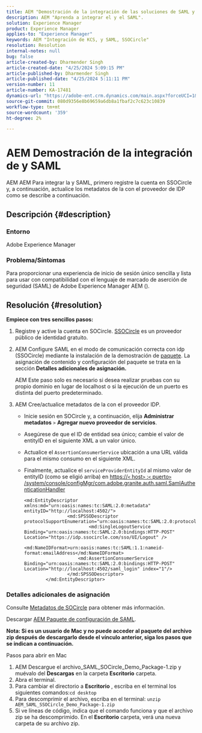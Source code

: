 ```yaml
---
title: AEM "Demostración de la integración de las soluciones de SAML y de la integración con el sistema de"
description: AEM "Aprenda a integrar el y el SAML".
solution: Experience Manager
product: Experience Manager
applies-to: "Experience Manager"
keywords: AEM "Integración de KCS, y SAML, SSOCircle"
resolution: Resolution
internal-notes: null
bug: false
article-created-by: Dharmender Singh
article-created-date: "4/25/2024 5:09:15 PM"
article-published-by: Dharmender Singh
article-published-date: "4/25/2024 5:11:11 PM"
version-number: 11
article-number: KA-17481
dynamics-url: "https://adobe-ent.crm.dynamics.com/main.aspx?forceUCI=1&pagetype=entityrecord&etn=knowledgearticle&id=63883085-2603-ef11-a1fe-6045bd03c412"
source-git-commit: 080d9356e8b69659a6db8a1fbaf2c7c623c10839
workflow-type: tm+mt
source-wordcount: '359'
ht-degree: 2%

---
```


# AEM Demostración de la integración de y SAML


AEM AEM Para integrar la y SAML, primero registre la cuenta en SSOCircle y, a continuación, actualice los metadatos de la con el proveedor de IDP como se describe a continuación.

## Descripción {#description}


### <b>Entorno</b>

Adobe Experience Manager

### <b>Problema/Síntomas</b>

Para proporcionar una experiencia de inicio de sesión único sencilla y lista para usar con compatibilidad con el lenguaje de marcado de aserción de seguridad (SAML) de Adobe Experience Manager AEM ().


## Resolución {#resolution}


<b>Empiece con tres sencillos pasos:</b>

1. Registre y active la cuenta en SOCircle. [SSOCircle](https://www.ssocircle.com/en/) es un proveedor público de identidad gratuito.
2. AEM Configure SAML en el modo de comunicación correcta con idp (SSOCircle) mediante la instalación de la demostración de [paquete](https://files.acrobat.com/a/preview/d0017bf5-c35a-483e-80a0-d6bfb0526299). La asignación de contenido y configuración del paquete se trata en la sección <b>Detalles adicionales de asignación.</b>



   AEM Este paso solo es necesario si desea realizar pruebas con su propio dominio en lugar de localhost o si la ejecución de un puerto es distinta del puerto predeterminado.


3. AEM Cree/actualice metadatos de la con el proveedor IDP.
   - Inicie sesión en SOCircle y, a continuación, elija <b>Administrar metadatos</b> `>`  <b>Agregar nuevo proveedor de servicios</b>.
   - Asegúrese de que el ID de entidad sea único; cambie el valor de entityID en el siguiente XML a un valor único.
   - Actualice el `AssertionConsumerService` ubicación a una URL válida para el mismo consumo en el siguiente XML.
   - Finalmente, actualice el `serviceProviderEntityId` al mismo valor de entityID (como se eligió arriba) en [https://`<` host`>` :`<` puerto`>` /system/console/configMgr/com.adobe.granite.auth.saml.SamlAuthenticationHandler](https://&lt;host>:&lt;port>/system/console/configMgr/com.adobe.granite.auth.saml.SamlAuthenticationHandler)



     ```
     <md:EntityDescriptor xmlns:md="urn:oasis:names:tc:SAML:2.0:metadata" entityID="http://localhost:4502/">
                     <md:SPSSODescriptor protocolSupportEnumeration="urn:oasis:names:tc:SAML:2.0:protocol">
                             <md:SingleLogoutService Binding="urn:oasis:names:tc:SAML:2.0:bindings:HTTP-POST" Location="https://idp.ssocircle.com/sso/UI/Logout" />
                             <md:NameIDFormat>urn:oasis:names:tc:SAML:1.1:nameid-format:emailAddress</md:NameIDFormat>        
                         <md:AssertionConsumerService Binding="urn:oasis:names:tc:SAML:2.0:bindings:HTTP-POST" Location="http://localhost:4502/saml_login" index="1"/>    
                     </md:SPSSODescriptor>
             </md:EntityDescriptor>
     ```








### Detalles adicionales de asignación

Consulte [Metadatos de SOCircle](https://idp.ssocircle.com/) para obtener más información.

Descargar [AEM Paquete de configuración de SAML](https://acrobat.adobe.com/link/track?uri=urn%3Aaaid%3Ascds%3AUS%3Ad0017bf5-c35a-483e-80a0-d6bfb0526299).

<b>Nota: Si es un usuario de Mac y no puede acceder al paquete del archivo zip después de descargarlo desde el vínculo anterior, siga los pasos que se indican a continuación. </b>

Pasos para abrir en Mac

1. AEM Descargue el archivo_SAML_SOCircle_Demo_Package-1.zip y muévalo del <b>Descargas</b> en la carpeta <b>Escritorio</b> carpeta.
2. Abra el terminal.
3. Para cambiar el directorio a <b>Escritorio</b> , escriba en el terminal los siguientes comandos:`cd desktop`
4. Para descomprimir el archivo, escriba en el terminal: `unzip AEM_SAML_SSOCircle_Demo_Package-1.zip `
5. Si ve líneas de código, indica que el comando funciona y que el archivo zip se ha descomprimido. En el <b>Escritorio</b> carpeta, verá una nueva carpeta de su archivo zip.




